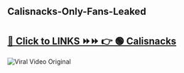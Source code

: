 
 ## Calisnacks-Only-Fans-Leaked

# <h2><a href="https://clipsfans.com/Calisnacks&ref=git">🔗 Click to LINKS ⏩⏩ 👉 🟢 Calisnacks </a></h2>

<a href="https://clipsfans.com/Calisnacks&ref=git" rel="nofollow" data-target="animated-image.originalLink"><img src="https://i.ibb.co.com/xMMVF88/686577567.gif" alt="Viral Video Original" style="max-width: 100%; display: inline-block;" data-target="animated-image.originalImage"></a>
